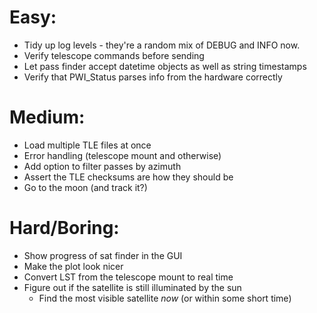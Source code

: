 # Easy:
- Tidy up log levels - they're a random mix of DEBUG and INFO now.
- Verify telescope commands before sending
- Let pass finder accept datetime objects as well as string timestamps
- Verify that PWI_Status parses info from the hardware correctly

# Medium:
- Load multiple TLE files at once
- Error handling (telescope mount and otherwise)
- Add option to filter passes by azimuth
- Assert the TLE checksums are how they should be
- Go to the moon (and track it?)

# Hard/Boring:
- Show progress of sat finder in the GUI
- Make the plot look nicer
- Convert LST from the telescope mount to real time
- Figure out if the satellite is still illuminated by the sun
	- Find the most visible satellite *now* (or within some short time)